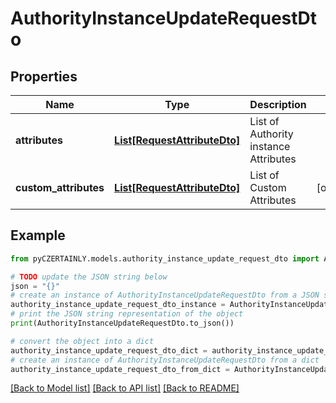 # AuthorityInstanceUpdateRequestDto


## Properties

Name | Type | Description | Notes
------------ | ------------- | ------------- | -------------
**attributes** | [**List[RequestAttributeDto]**](RequestAttributeDto.md) | List of Authority instance Attributes | 
**custom_attributes** | [**List[RequestAttributeDto]**](RequestAttributeDto.md) | List of Custom Attributes | [optional] 

## Example

```python
from pyCZERTAINLY.models.authority_instance_update_request_dto import AuthorityInstanceUpdateRequestDto

# TODO update the JSON string below
json = "{}"
# create an instance of AuthorityInstanceUpdateRequestDto from a JSON string
authority_instance_update_request_dto_instance = AuthorityInstanceUpdateRequestDto.from_json(json)
# print the JSON string representation of the object
print(AuthorityInstanceUpdateRequestDto.to_json())

# convert the object into a dict
authority_instance_update_request_dto_dict = authority_instance_update_request_dto_instance.to_dict()
# create an instance of AuthorityInstanceUpdateRequestDto from a dict
authority_instance_update_request_dto_from_dict = AuthorityInstanceUpdateRequestDto.from_dict(authority_instance_update_request_dto_dict)
```
[[Back to Model list]](../README.md#documentation-for-models) [[Back to API list]](../README.md#documentation-for-api-endpoints) [[Back to README]](../README.md)


